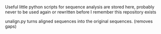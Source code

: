 Useful little python scripts for sequence analysis are stored here, probably never to be used again or rewritten before I remember this repository exists

unalign.py turns aligned sequences into the original sequences. (removes gaps)
